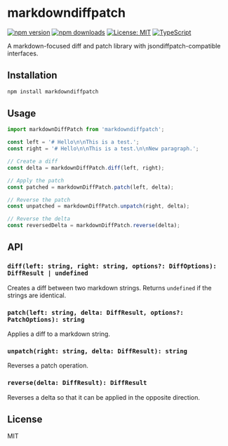 # markdowndiffpatch

[![npm version](https://badge.fury.io/js/markdowndiffpatch.svg)](https://badge.fury.io/js/markdowndiffpatch)
[![npm downloads](https://img.shields.io/npm/dm/markdowndiffpatch.svg)](https://www.npmjs.com/package/markdowndiffpatch)
[![License: MIT](https://img.shields.io/badge/License-MIT-yellow.svg)](https://opensource.org/licenses/MIT)
[![TypeScript](https://img.shields.io/badge/%3C%2F%3E-TypeScript-%230074c1.svg)](http://www.typescriptlang.org/)

A markdown-focused diff and patch library with jsondiffpatch-compatible interfaces.

## Installation

```bash
npm install markdowndiffpatch
```

## Usage

```typescript
import markdownDiffPatch from 'markdowndiffpatch';

const left = '# Hello\n\nThis is a test.';
const right = '# Hello\n\nThis is a test.\n\nNew paragraph.';

// Create a diff
const delta = markdownDiffPatch.diff(left, right);

// Apply the patch
const patched = markdownDiffPatch.patch(left, delta);

// Reverse the patch
const unpatched = markdownDiffPatch.unpatch(right, delta);

// Reverse the delta
const reversedDelta = markdownDiffPatch.reverse(delta);
```

## API

### `diff(left: string, right: string, options?: DiffOptions): DiffResult | undefined`

Creates a diff between two markdown strings. Returns `undefined` if the strings are identical.

### `patch(left: string, delta: DiffResult, options?: PatchOptions): string`

Applies a diff to a markdown string.

### `unpatch(right: string, delta: DiffResult): string`

Reverses a patch operation.

### `reverse(delta: DiffResult): DiffResult`

Reverses a delta so that it can be applied in the opposite direction.

## License

MIT